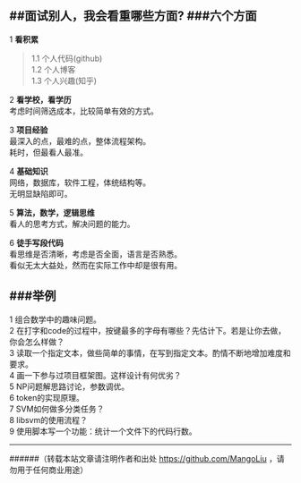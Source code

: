 ##面试别人，我会看重哪些方面?
###六个方面
--------------------------------
1 <strong>看积累</strong>
>   1.1 个人代码(github)<br>
    1.2 个人博客<br>
    1.3 个人兴趣(知乎)<br>

2 <strong>看学校，看学历<br></strong>
  考虑时间筛选成本，比较简单有效的方式。

3 <strong>项目经验<br></strong>
  最深入的点，最难的点，整体流程架构。<br>
  耗时，但最看人最准。

4 <strong>基础知识<br></strong>
  网络，数据库，软件工程，体统结构等。<br>
  无明显缺陷即可。

5 <strong>算法，数学，逻辑思维</strong><br>
  看人的思考方式，解决问题的能力。<br>

6 <strong>徒手写段代码</strong><br>
  看思维是否清晰，考虑是否全面，语言是否熟悉。<br>
  看似无太大益处，然而在实际工作中却是很有用。<br>


###举例
--------------------------------
1 组合数学中的趣味问题。<br>
2 在打字和code的过程中，按键最多的字母有哪些？先估计下。若是让你去做，你会怎么样做？<br>
3 读取一个指定文本，做些简单的事情，在写到指定文本。酌情不断地增加难度和要求。<br>
4 画一下参与过项目框架图。这样设计有何优劣？<br>
5 NP问题解思路讨论，参数调优。<br>
6 token的实现原理。<br>
7 SVM如何做多分类任务？<br>
8 libsvm的使用流程？<br>
9 使用脚本写一个功能：统计一个文件下的代码行数。<br>


--------------------------------
######（转载本站文章请注明作者和出处 https://github.com/MangoLiu ，请勿用于任何商业用途）
